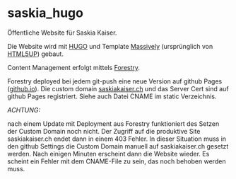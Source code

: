 # saskia_hugo

Öffentliche Website für Saskia Kaiser.

Die Website wird mit [HUGO](https://gohugo.io) und Template [Massively](https://themes.gohugo.io/hugo-theme-massively/) 
(ursprünglich von [HTML5UP](http://html5up.net/)) gebaut.

Content Management erfolgt mittels [Forestry](https://forestry.io). 

Forestry deployed bei jedem git-push eine neue Version auf github Pages ([github.io](https://github.io)).
Die custom domain [saskiakaiser.ch](https://saskiakaiser.ch) und das Server Cert sind auf github Pages registriert.
Siehe auch Datei CNAME im static Verzeichnis.


*ACHTUNG:*

nach einem Update mit Deployment aus Forestry funktioniert des Setzen der Custom Domain noch nicht. Der Zugriff auf die produktive Site saskiakaiser.ch endet dann in einem 403 Fehler. In dieser Situation muss in den github Settings die Custom Domain manuell auf saskiakaiser.ch gesetzt werden. Nach einigen Minuten erscheint dann die Website wieder. Es scheint ein Fehler mit dem CNAME-File zu sein, das noch behoben werden muss.
